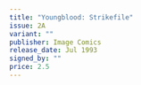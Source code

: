 ```yaml
---
title: "Youngblood: Strikefile"
issue: 2A
variant: ""
publisher: Image Comics
release_date: Jul 1993
signed_by: ""
price: 2.5
---
```

